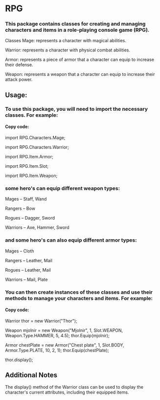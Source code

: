 # RPG

### This package contains classes for creating and managing characters and items in a role-playing console game (RPG).

Classes
Mage: represents a character with magical abilities.

Warrior: represents a character with physical combat abilities.

Armor: represents a piece of armor that a character can equip to increase their defense.

Weapon: represents a weapon that a character can equip to increase their attack power.

## Usage:

### To use this package, you will need to import the necessary classes. For example:

#### Copy code:
import RPG.Characters.Mage;

import RPG.Characters.Warrior;

import RPG.Item.Armor;

import RPG.Item.Slot;

import RPG.Item.Weapon;

### some hero's can equip different weapon types:
Mages – Staff, Wand<br>

 Rangers – Bow<br>

 Rogues – Dagger, Sword<br>

Warriors – Axe, Hammer, Sword

### and some hero's can also equip different armor types:
Mages – Cloth<br>

Rangers – Leather, Mail<br>

Rogues – Leather, Mail<br>

Warriors – Mail, Plate<br>

### You can then create instances of these classes and use their methods to manage your characters and items. For example:

#### Copy code:
Warrior thor = new Warrior("Thor");

Weapon mjolnir = new Weapon("Mjolnir", 1, Slot.WEAPON, Weapon.Type.HAMMER, 5, 4.5);
thor.Equip(mjolnir);

Armor chestPlate = new Armor("Chest plate", 1, Slot.BODY, Armor.Type.PLATE, 10, 2, 1);
thor.Equip(chestPlate);

thor.display();

## Additional Notes
The display() method of the Warrior class can be used to display the character's current attributes, including their equipped items.
